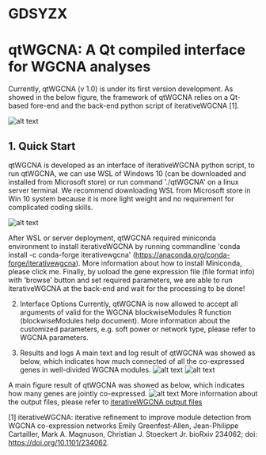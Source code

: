# GDSYZX
<h1>qtWGCNA: A <strong>Qt</strong> compiled interface for </strong>WGCNA</strong> analyses</h1>

Currently, qtWGCNA (v 1.0) is under its first version development. As showed in the below figure, the framework of qtWGCNA relies on a Qt-based fore-end and the back-end python script of iterativeWGCNA [1].

![alt text](https://2021.igem.org/wiki/images/5/58/T--GDSYZX--qtWGCNA.png)

<h2>1. Quick Start</h2>
  qtWGCNA is developed as an interface of iterativeWGCNA python script, to run qtWGCNA, we can use WSL of Windows 10 (can be downloaded and installed from Microsoft store) or run command './qtWGCNA' on a linux server terminal. We recommend downloading WSL from Microsoft store in Win 10 system because it is more light weight and no requirement for complicated coding skills.

![alt text](https://2021.igem.org/wiki/images/4/45/T--GDSYZX--WSL.png)

  After WSL or server deployment, qtWGCNA required miniconda environment to install iterativeWGCNA by running commandline 'conda install -c conda-forge iterativewgcna' (https://anaconda.org/conda-forge/iterativewgcna). More information about how to install Miniconda, please click me.
  Finally, by uoload the gene expression file (file format info) with 'browse' button and set required parameters, we are able to run iterativeWGCNA at the back-end and wait for the processing to be done!
  
2. Interface Options
  Currently, qtWGCNA is now allowed to accept all arguments of valid for the WGCNA blockwiseModules R function (blockwiseModules help document). More information about the customized parameters, e.g. soft power or network type, please refer to WGCNA parameters.

3. Results and logs
  A main text and log result of qtWGCNA was showed as below, which indicates how much connected of all the co-expressed genes in well-divided WGCNA modules.
  ![alt text](https://2021.igem.org/wiki/images/4/40/T--GDSYZX--software-fig3.png)
  ![alt text](https://2021.igem.org/wiki/images/5/54/T--GDSYZX--software-fig4.png)
  
  A main figure result of qtWGCNA was showed as below, which indicates how many genes are jointly co-expressed.
  ![alt text](https://2021.igem.org/wiki/images/0/0f/T--GDSYZX--software-video-fig2.png)
  More information about the output files, please refer to <a href="https://github.com/cstoeckert/iterativeWGCNA/blob/master/README.md#output-files" target="_blank"><u>iterativeWGCNA output files</u></a>
  

[1] iterativeWGCNA: iterative refinement to improve module detection from WGCNA co-expression networks Emily Greenfest-Allen, Jean-Philippe Cartailler, Mark A. Magnuson, Christian J. Stoeckert Jr. bioRxiv 234062; doi: https://doi.org/10.1101/234062.
